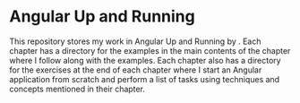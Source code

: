 # Angular Up and Running

This repository stores my work in Angular Up and Running by . Each chapter has a directory for the examples in the main contents of the chapter where I follow along with the examples. Each chapter also has a directory for the exercises at the end of each chapter where I start an Angular application from scratch and perform a list of tasks using techniques and concepts mentioned in their chapter.
